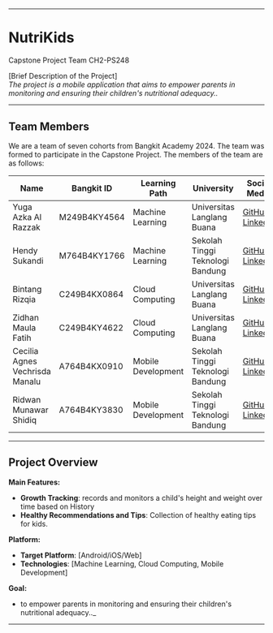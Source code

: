 # 

---

# **NutriKids**
Capstone Project Team CH2-PS248 

[Brief Description of the Project]  
_The project is a mobile application that aims to empower parents in monitoring and ensuring their children's nutritional adequacy.._

---

## **Team Members**
We are a team of seven cohorts from Bangkit Academy 2024. The team was formed to participate in the Capstone Project. The members of the team are as follows:

| **Name**                  | **Bangkit ID**  | **Learning Path**       | **University**                              | **Social Media**                |
|---------------------------|-----------------|-------------------------|--------------------------------------------|----------------------------------|
| Yuga Azka Al Razzak                  | M249B4KY4564  | Machine Learning        | Universitas Langlang Buana                        | [GitHub](https://github.com/YugaZ963) [LinkedIn](https://www.linkedin.com/in/yuga-azka-al-razzak-875970294/)       |
| Hendy Sukandi                  | M764B4KY1766 | Machine Learning        | Sekolah Tinggi Teknologi Bandung                        | [GitHub](https://github.com/chryn1knw) [LinkedIn](https://www.linkedin.com/in/hnd72)       |
| Bintang Rizqia                  | C249B4KX0864  | Cloud Computing         | Universitas Langlang Buana                        | [GitHub](https://github.com/bintangrizq) [LinkedIn](#)       |
| Zidhan Maula Fatih                  | C249B4KY4622  | Cloud Computing         | Universitas Langlang Buana                        | [GitHub](https://github.com/zidhanmf27) [LinkedIn](https://linkedin.com/in/zidhanmf)       |
| Cecilia Agnes Vechrisda Manalu                  | A764B4KX0910  | Mobile Development      | Sekolah Tinggi Teknologi Bandung                        | [GitHub](https://github.com/ceciliaagnes04) [LinkedIn](#)       |
| Ridwan Munawar Shidiq                | A764B4KY3830  | Mobile Development      | Sekolah Tinggi Teknologi Bandung                        | [GitHub](#) [LinkedIn](#)       |

---

## **Project Overview**

**Main Features:**
- **Growth Tracking**:  records and monitors a child's height and weight over time based on History
- **Healthy Recommendations and Tips**: Collection of healthy eating tips for kids.

**Platform:**
- **Target Platform**: [Android/iOS/Web]
- **Technologies**: [Machine Learning, Cloud Computing, Mobile Development]

**Goal:**
- to empower parents in monitoring and ensuring their children's nutritional adequacy.._

---
